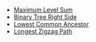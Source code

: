 * [Maximum Level Sum](./md/maximum_level_sum.md)
* [Binary Tree Right Side](./md/binary_tree_right_side.md)
* [Lowest Common Ancestor](./md/lowest_common_ancestor.md)
* [Longest Zigzag Path](./md/longest_zigzag_path.md)
